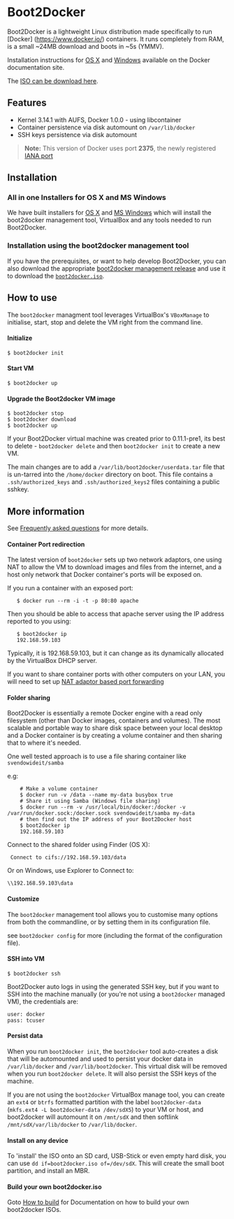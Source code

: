Boot2Docker
===========

Boot2Docker is a lightweight Linux distribution made specifically to run [Docker]
(https://www.docker.io/) containers. It runs completely from RAM, is a small ~24MB
download and boots in ~5s (YMMV).


Installation instructions for [OS X](http://docs.docker.io/installation/mac/) and [Windows](http://docs.docker.io/installation/windows/) available on the Docker documentation site.


The [ISO can be download here](
https://github.com/boot2docker/boot2docker/releases).


## Features
* Kernel 3.14.1 with AUFS, Docker 1.0.0 - using libcontainer
* Container persistence via disk automount on `/var/lib/docker`
* SSH keys persistence via disk automount

> **Note:** This version of Docker uses port **2375**, the newly registered [IANA
> port](http://www.iana.org/assignments/service-names-port-numbers/service-names-port-numbers.xhtml?search=docker)

## Installation

### All in one Installers for OS X and MS Windows

We have built installers for [OS X](
https://github.com/boot2docker/osx-installer/releases) and [MS Windows](
https://github.com/boot2docker/windows-installer/releases) which will install
the boot2docker management tool, VirtualBox and any tools needed to run Boot2Docker.

### Installation using the boot2docker management tool

If you have the prerequisites, or want to help develop Boot2Docker, you can 
also download the appropriate [boot2docker management release](
https://github.com/boot2docker/boot2docker-cli/releases) and use it to download
the [`boot2docker.iso`](
https://github.com/boot2docker/boot2docker/releases).

## How to use
The `boot2docker` managment tool leverages VirtualBox's `VBoxManage` to
initialise, start, stop and delete the VM right from the command line.

#### Initialize
```
$ boot2docker init
```

#### Start VM
```
$ boot2docker up
```

#### Upgrade the Boot2docker VM image
```
$ boot2docker stop
$ boot2docker download
$ boot2docker up
```

If your Boot2Docker virtual machine was created prior to 0.11.1-pre1, its best to
delete -  `boot2docker delete` and then `boot2docker init` to create a new VM.

The main changes are to add a `/var/lib/boot2docker/userdata.tar` file that is
un-tarred into the `/home/docker` directory on boot. This file contains a
`.ssh/authorized_keys` and `.ssh/authorized_keys2` files containing a public sshkey.


## More information

See [Frequently asked questions](doc/FAQ.md) for more details.

#### Container Port redirection 

The latest version of `boot2docker` sets up two network adaptors, one using NAT
to allow the VM to download images and files from the internet, and a host only
network that Docker container's ports will be exposed on.

If you run a container with an exposed port:

```
   $ docker run --rm -i -t -p 80:80 apache
```

Then you should be able to access that apache server using the IP address reported
to you using:

```
   $ boot2docker ip
   192.168.59.103
```

Typically, it is 192.168.59.103, but it can change as its dynamically allocated
by the VirtualBox DHCP server.

If you want to share container ports with other computers on your LAN, you will
need to set up [NAT adaptor based port forwarding](
https://github.com/boot2docker/boot2docker/blob/master/doc/WORKAROUNDS.md)

#### Folder sharing

Boot2Docker is essentially a remote Docker engine with a read only filesystem
(other than Docker images, containers and volumes). The most scalable and portable
way to share disk space between your local desktop and a Docker container is by
creating a volume container and then sharing that to where it's needed.

One well tested approach is to use a file sharing container like `svendowideit/samba`

e.g:

```
    # Make a volume container
    $ docker run -v /data --name my-data busybox true
	# Share it using Samba (Windows file sharing)
	$ docker run --rm -v /usr/local/bin/docker:/docker -v /var/run/docker.sock:/docker.sock svendowideit/samba my-data
	# then find out the IP address of your Boot2Docker host
	$ boot2docker ip
	192.168.59.103
```
Connect to the shared folder using Finder (OS X):

	 Connect to cifs://192.168.59.103/data

Or on Windows, use Explorer to Connect to:

	\\192.168.59.103\data

#### Customize
The `boot2docker` management tool allows you to customise many options from both the
commandline, or by setting them in its configuration file.

see `boot2docker config` for more (including the format of the configuration file).


#### SSH into VM
```
$ boot2docker ssh
```
Boot2Docker auto logs in using the generated SSH key, but if you want to SSH into
the machine manually (or you're not using a `boot2docker` managed VM), the credentials are:
```
user: docker
pass: tcuser
```


#### Persist data
When you run `boot2docker init`, the `boot2docker` tool auto-creates
a disk that will be automounted and used to persist your docker data in
`/var/lib/docker` and `/var/lib/boot2docker`.
This virtual disk will be removed when you run `boot2docker delete`.
It will also persist the SSH keys of the machine.

If you are not using the `boot2docker` VirtualBox manage tool, you can create
an `ext4` or `btrfs` formatted partition with the label `boot2docker-data`
(`mkfs.ext4 -L boot2docker-data /dev/sdX5`) to your VM or host, and
boot2docker will automount it on `/mnt/sdX` and then softlink
`/mnt/sdX/var/lib/docker` to `/var/lib/docker`.


#### Install on any device
To 'install' the ISO onto an SD card, USB-Stick or even empty hard disk, you can
use `dd if=boot2docker.iso of=/dev/sdX`.
This will create the small boot partition, and install an MBR.


#### Build your own boot2docker.iso
Goto [How to build](doc/BUILD.md) for Documentation on how to build your own boot2docker ISOs.
